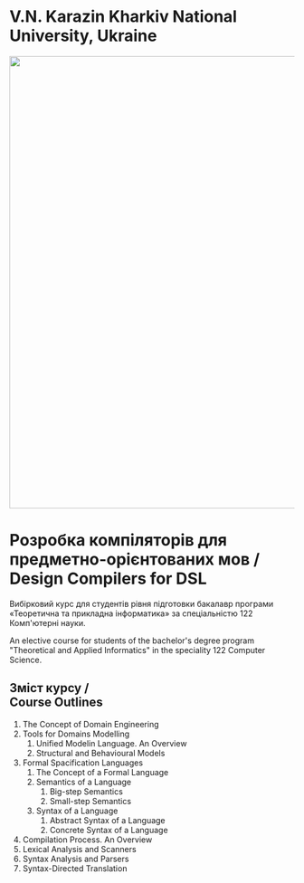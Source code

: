 <H1><b>V.N. Karazin Kharkiv National University, Ukraine</b></H1>
<img src='https://drive.google.com/uc?export=view&id=1TGMI1gTIv11v9tq-TOo5tRbH6ln6wScc' width="800" />

# Розробка компіляторів для предметно-орієнтованих мов /<br/>Design Compilers for DSL

Вибірковий курс для студентів рівня підготовки бакалавр програми «Теоретична та прикладна інформатика» за спеціальністю 122 Комп'ютерні науки.

An elective course for students of the bachelor's degree program "Theoretical and Applied Informatics" in the speciality 122 Computer Science.

## Зміст курсу /<br/>Course Outlines

1. The Concept of Domain Engineering
2. Tools for Domains Modelling
   1. Unified Modelin Language. An Overview
   2. Structural and Behavioural Models
3. Formal Spacification Languages
   1. The Concept of a Formal Language
   2. Semantics of a Language
      1. Big-step Semantics
      2. Small-step Semantics
   4. Syntax of a Language
      1. Abstract Syntax of a Language
      2. Concrete Syntax of a Language
4. Compilation Process. An Overview
5. Lexical Analysis and Scanners
6. Syntax Analysis and Parsers
7. Syntax-Directed Translation
